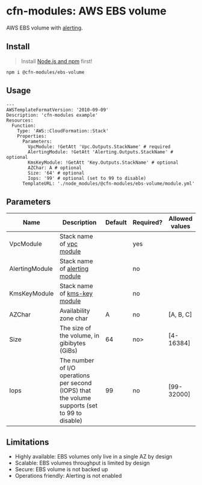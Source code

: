 # cfn-modules: AWS EBS volume

AWS EBS volume with [alerting](https://www.npmjs.com/package/@cfn-modules/alerting).

## Install

> Install [Node.js and npm](https://nodejs.org/) first!

```
npm i @cfn-modules/ebs-volume
```

## Usage

```
---
AWSTemplateFormatVersion: '2010-09-09'
Description: 'cfn-modules example'
Resources:
  Function:
    Type: 'AWS::CloudFormation::Stack'
    Properties:
      Parameters:
        VpcModule: !GetAtt 'Vpc.Outputs.StackName' # required
        AlertingModule: !GetAtt 'Alerting.Outputs.StackName' # optional
        KmsKeyModule: !GetAtt 'Key.Outputs.StackName' # optional
        AZChar: A # optional
        Size: '64' # optional
        Iops: '99' # optional (set to 99 to disable)
      TemplateURL: './node_modules/@cfn-modules/ebs-volume/module.yml'
```

## Parameters

<table>
  <thead>
    <tr>
      <th>Name</th>
      <th>Description</th>
      <th>Default</th>
      <th>Required?</th>
      <th>Allowed values</th>
    </tr>
  </thead>
  <tbody>
    <tr>
      <td>VpcModule</td>
      <td>Stack name of <a href="https://www.npmjs.com/package/@cfn-modules/vpc">vpc module</a></td>
      <td></td>
      <td>yes</td>
      <td></td>
    </tr>
    <tr>
      <td>AlertingModule</td>
      <td>Stack name of <a href="https://www.npmjs.com/package/@cfn-modules/alerting">alerting module</a></td>
      <td></td>
      <td>no</td>
      <td></td>
    </tr>
    <tr>
      <td>KmsKeyModule</td>
      <td>Stack name of <a href="https://www.npmjs.com/package/@cfn-modules/kms-key">kms-key module</a></td>
      <td></td>
      <td>no</td>
      <td></td>
    </tr>
    <tr>
      <td>AZChar</td>
      <td>Availability zone char</td>
      <td>A</td>
      <td>no</td>
      <td>[A, B, C]</td>
    </tr>
    <tr>
      <td>Size</td>
      <td>The size of the volume, in gibibytes (GiBs)</td>
      <td>64</td>
      <td>no></td>
      <td>[4-16384]</td>
    </tr>
    <tr>
      <td>Iops</td>
      <td>The number of I/O operations per second (IOPS) that the volume supports (set to 99 to disable)</td>
      <td>99</td>
      <td>no</td>
      <td>[99-32000]</td>
    </tr>
  </tbody>
</table>

## Limitations

* Highly available: EBS volumes only live in a single AZ by design
* Scalable: EBS volumes throughput is limited by design
* Secure: EBS volume is not backed up
* Operations friendly: Alerting is not enabled
